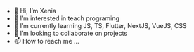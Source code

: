 - 👋 Hi, I’m Xenia
- 👀 I’m interested in teach programing
- 🌱 I’m currently learning JS, TS, Flutter, NextJS, VueJS, CSS
- 💞️ I’m looking to collaborate on projects 
- 📫 How to reach me ...

<!---
XeniaEns/XeniaEns is a ✨ special ✨ repository because its `README.md` (this file) appears on your GitHub profile.
You can click the Preview link to take a look at your changes.
--->
